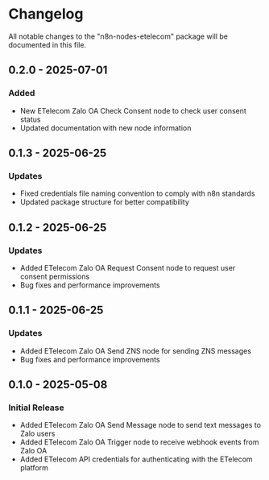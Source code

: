 # Changelog

All notable changes to the "n8n-nodes-etelecom" package will be documented in this file.

## 0.2.0 - 2025-07-01

### Added

- New ETelecom Zalo OA Check Consent node to check user consent status
- Updated documentation with new node information

## 0.1.3 - 2025-06-25

### Updates

- Fixed credentials file naming convention to comply with n8n standards
- Updated package structure for better compatibility

## 0.1.2 - 2025-06-25

### Updates

- Added ETelecom Zalo OA Request Consent node to request user consent permissions
- Bug fixes and performance improvements

## 0.1.1 - 2025-06-25

### Updates

- Added ETelecom Zalo OA Send ZNS node for sending ZNS messages
- Bug fixes and performance improvements

## 0.1.0 - 2025-05-08

### Initial Release

- Added ETelecom Zalo OA Send Message node to send text messages to Zalo users
- Added ETelecom Zalo OA Trigger node to receive webhook events from Zalo OA
- Added ETelecom API credentials for authenticating with the ETelecom platform
